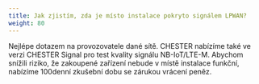 ```yaml
---
title: Jak zjistím, zda je místo instalace pokryto signálem LPWAN?
weight: 80
---
```


Nejlépe dotazem na provozovatele dané sítě. CHESTER nabízíme také ve verzi CHESTER Signal pro test kvality signálu NB-IoT/LTE-M. Abychom snížili riziko, že zakoupené zařízení nebude v místě instalace funkční, nabízíme 100denní zkušební dobu se zárukou vrácení peněz.
